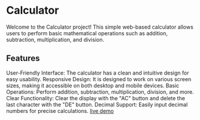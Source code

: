 # Calculator
Welcome to the Calculator project! This simple web-based calculator allows users to perform basic mathematical operations such as addition, subtraction, multiplication, and division.
## Features

User-Friendly Interface: The calculator has a clean and intuitive design for easy usability.
Responsive Design: It is designed to work on various screen sizes, making it accessible on both desktop and mobile devices.
Basic Operations: Perform addition, subtraction, multiplication, division, and more.
Clear Functionality: Clear the display with the "AC" button and delete the last character with the "DE" button.
Decimal Support: Easily input decimal numbers for precise calculations.
[live demo](https://uharika77.github.io/Calculator/)
